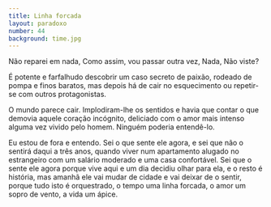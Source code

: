 ```yaml
---
title: Linha forcada
layout: paradoxo
number: 44
background: time.jpg
---
```


Não reparei em nada, Como assim, vou passar outra vez, Nada, Não viste?

É potente e farfalhudo descobrir um caso secreto de paixão, rodeado de pompa e finos baratos, mas depois há de cair no esquecimento ou repetir-se com outros protagonistas.

O mundo parece cair. Implodiram-lhe os sentidos e havia que contar o que demovia aquele coração incógnito, deliciado com o amor mais intenso alguma vez vivido pelo homem. Ninguém poderia entendê-lo.

Eu estou de fora e entendo. Sei o que sente ele agora, e sei que não o sentirá daqui a três anos, quando viver num apartamento alugado no estrangeiro com um salário moderado e uma casa confortável. Sei que o sente ele agora porque vive aqui e um dia decidiu olhar para ela, e o resto é história, mas amanhã ele vai mudar de cidade e vai deixar de o sentir, porque tudo isto é orquestrado, o tempo uma linha forcada, o amor um sopro de vento, a vida um ápice.
